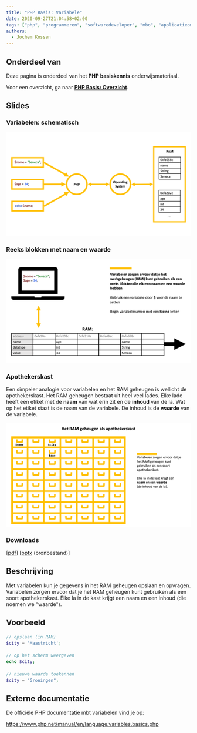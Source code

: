 ```yaml
---
title: "PHP Basis: Variabele"
date: 2020-09-27T21:04:58+02:00
tags: ["php", "programmeren", "softwaredeveloper", "mbo", "applicatieontwikkelaar"]
authors:
  - Jochem Kossen
---
```


## Onderdeel van
Deze pagina is onderdeel van het **PHP basiskennis**
onderwijsmateriaal.

Voor een overzicht, ga naar **[PHP Basis: Overzicht](../php-basis)**.

## Slides

### Variabelen: schematisch
![PHP Variabelen in het RAM geheugen 1](php-basis-variabele-1.png)

### Reeks blokken met naam en waarde
![PHP Variabelen in het RAM geheugen 2](php-basis-variabele-2.png)

### Apothekerskast
Een simpeler analogie voor variabelen en het RAM geheugen is wellicht de apothekerskast. Het RAM geheugen bestaat uit heel veel lades. Elke lade heeft een etiket met de **naam** van wat erin zit en de **inhoud** van de la. Wat op het etiket staat is de naam van de variabele. De inhoud is de **waarde** van de variabele. 

![RAM geheugen als apothekerskast](php-basis-variabele-3.png)

### Downloads

[[pdf](php-basis-variabele.pdf)] [[pptx](php-basis-variabele.pptx) (bronbestand)]

## Beschrijving

Met variabelen kun je gegevens in het RAM geheugen opslaan en
opvragen. Variabelen zorgen ervoor dat je het RAM geheugen kunt
gebruiken als een soort apothekerskast. Elke la in de kast krijgt een
naam en een inhoud (die noemen we "waarde").

## Voorbeeld

```php
// opslaan (in RAM)
$city = 'Maastricht';
    
// op het scherm weergeven
echo $city;
    
// nieuwe waarde toekennen
$city = "Groningen";
```

## Externe documentatie
De officiële PHP documentatie mbt variabelen vind je op:

https://www.php.net/manual/en/language.variables.basics.php
